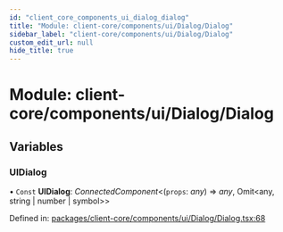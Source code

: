 ```yaml
---
id: "client_core_components_ui_dialog_dialog"
title: "Module: client-core/components/ui/Dialog/Dialog"
sidebar_label: "client-core/components/ui/Dialog/Dialog"
custom_edit_url: null
hide_title: true
---
```


# Module: client-core/components/ui/Dialog/Dialog

## Variables

### UIDialog

• `Const` **UIDialog**: *ConnectedComponent*<(`props`: *any*) => *any*, Omit<any, string \| number \| symbol\>\>

Defined in: [packages/client-core/components/ui/Dialog/Dialog.tsx:68](https://github.com/xr3ngine/xr3ngine/blob/5c3dcaef1/packages/client-core/components/ui/Dialog/Dialog.tsx#L68)
